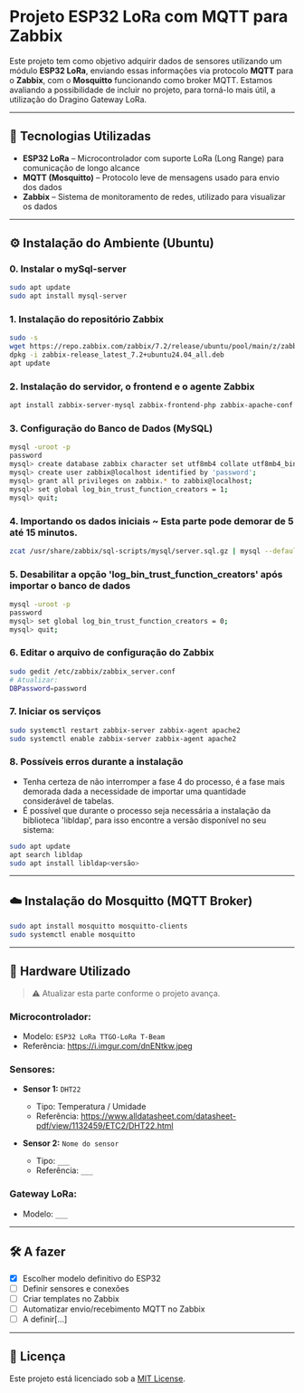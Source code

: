 # Projeto ESP32 LoRa com MQTT para Zabbix

Este projeto tem como objetivo adquirir dados de sensores utilizando um módulo **ESP32 LoRa**, enviando essas informações via protocolo **MQTT** para o **Zabbix**, com o **Mosquitto** funcionando como broker MQTT. Estamos avaliando a possibilidade de incluir no projeto, para torná-lo mais útil, a utilização do Dragino Gateway LoRa. 

---

## 🧩 Tecnologias Utilizadas

- **ESP32 LoRa** – Microcontrolador com suporte LoRa (Long Range) para comunicação de longo alcance  
- **MQTT (Mosquitto)** – Protocolo leve de mensagens usado para envio dos dados  
- **Zabbix** – Sistema de monitoramento de redes, utilizado para visualizar os dados  

---

## ⚙️ Instalação do Ambiente (Ubuntu)

### 0. Instalar o mySql-server

```bash
sudo apt update
sudo apt install mysql-server
```

### 1. Instalação do repositório Zabbix

```bash
sudo -s
wget https://repo.zabbix.com/zabbix/7.2/release/ubuntu/pool/main/z/zabbix-release/zabbix-release_latest_7.2+ubuntu24.04_all.deb
dpkg -i zabbix-release_latest_7.2+ubuntu24.04_all.deb
apt update
```

### 2. Instalação do servidor, o frontend e o agente Zabbix

```bash
apt install zabbix-server-mysql zabbix-frontend-php zabbix-apache-conf zabbix-sql-scripts zabbix-agent
```

### 3. Configuração do Banco de Dados (MySQL)

```bash
mysql -uroot -p
password
mysql> create database zabbix character set utf8mb4 collate utf8mb4_bin;
mysql> create user zabbix@localhost identified by 'password';
mysql> grant all privileges on zabbix.* to zabbix@localhost;
mysql> set global log_bin_trust_function_creators = 1;
mysql> quit;
```

### 4. Importando os dados iniciais ~ Esta parte pode demorar de 5 até 15 minutos.

```bash
zcat /usr/share/zabbix/sql-scripts/mysql/server.sql.gz | mysql --default-character-set=utf8mb4 -uzabbix -p zabbix
```

### 5. Desabilitar a opção 'log_bin_trust_function_creators' após importar o banco de dados

```bash
mysql -uroot -p
password
mysql> set global log_bin_trust_function_creators = 0;
mysql> quit;
```

### 6. Editar o arquivo de configuração do Zabbix

```bash
sudo gedit /etc/zabbix/zabbix_server.conf
# Atualizar:
DBPassword=password
```

### 7. Iniciar os serviços

```bash
sudo systemctl restart zabbix-server zabbix-agent apache2
sudo systemctl enable zabbix-server zabbix-agent apache2
```

### 8. Possíveis erros durante a instalação

- Tenha certeza de não interromper a fase 4 do processo, é a fase mais demorada dada a necessidade de importar uma quantidade considerável de tabelas. 
- É possível que durante o processo seja necessária a instalação da biblioteca 'libldap', para isso encontre a versão disponível no seu sistema:

```bash
sudo apt update
apt search libldap
sudo apt install libldap<versão>
```

---

## ☁️ Instalação do Mosquitto (MQTT Broker)

```bash
sudo apt install mosquitto mosquitto-clients
sudo systemctl enable mosquitto
```
---

## 🔌 Hardware Utilizado

> ⚠️ Atualizar esta parte conforme o projeto avança.

### Microcontrolador:

- Modelo: `ESP32 LoRa TTGO-LoRa T-Beam`
- Referência: https://i.imgur.com/dnENtkw.jpeg

### Sensores:

- **Sensor 1:** `DHT22`  
  - Tipo: Temperatura / Umidade  
  - Referência: https://www.alldatasheet.com/datasheet-pdf/view/1132459/ETC2/DHT22.html

- **Sensor 2:** `Nome do sensor`  
  - Tipo: `___`  
  - Referência: `___`  
  
  
### Gateway LoRa:

- Modelo: `___`

---

## 🛠️ A fazer

- [X] Escolher modelo definitivo do ESP32  
- [ ] Definir sensores e conexões  
- [ ] Criar templates no Zabbix  
- [ ] Automatizar envio/recebimento MQTT no Zabbix  
- [ ] A definir[...]  

---

## 📜 Licença

Este projeto está licenciado sob a [MIT License](LICENSE).
